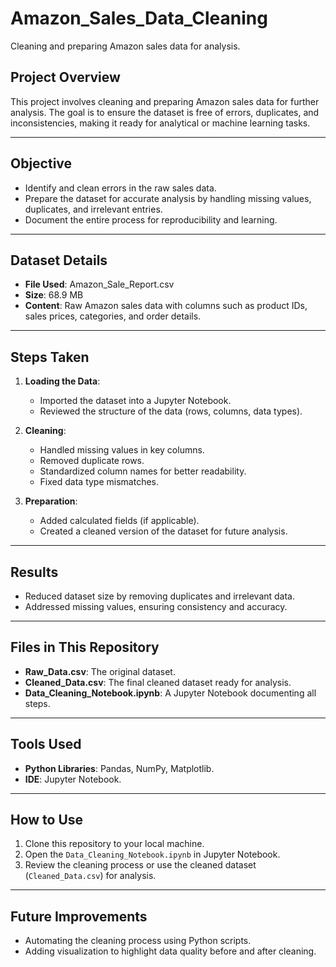 # Amazon_Sales_Data_Cleaning
Cleaning and preparing Amazon sales data for analysis.
## Project Overview
This project involves cleaning and preparing Amazon sales data for further analysis. The goal is to ensure the dataset is free of errors, duplicates, and inconsistencies, making it ready for analytical or machine learning tasks.

---

## Objective
- Identify and clean errors in the raw sales data.
- Prepare the dataset for accurate analysis by handling missing values, duplicates, and irrelevant entries.
- Document the entire process for reproducibility and learning.

---

## Dataset Details
- **File Used**: Amazon_Sale_Report.csv  
- **Size**: 68.9 MB  
- **Content**: Raw Amazon sales data with columns such as product IDs, sales prices, categories, and order details.

---

## Steps Taken
1. **Loading the Data**:
   - Imported the dataset into a Jupyter Notebook.
   - Reviewed the structure of the data (rows, columns, data types).

2. **Cleaning**:
   - Handled missing values in key columns.
   - Removed duplicate rows.
   - Standardized column names for better readability.
   - Fixed data type mismatches.

3. **Preparation**:
   - Added calculated fields (if applicable).
   - Created a cleaned version of the dataset for future analysis.

---

## Results
- Reduced dataset size by removing duplicates and irrelevant data.
- Addressed missing values, ensuring consistency and accuracy.

---

## Files in This Repository
- **Raw_Data.csv**: The original dataset.
- **Cleaned_Data.csv**: The final cleaned dataset ready for analysis.
- **Data_Cleaning_Notebook.ipynb**: A Jupyter Notebook documenting all steps.

---

## Tools Used
- **Python Libraries**: Pandas, NumPy, Matplotlib.
- **IDE**: Jupyter Notebook.

---

## How to Use
1. Clone this repository to your local machine.
2. Open the `Data_Cleaning_Notebook.ipynb` in Jupyter Notebook.
3. Review the cleaning process or use the cleaned dataset (`Cleaned_Data.csv`) for analysis.

---

## Future Improvements
- Automating the cleaning process using Python scripts.
- Adding visualization to highlight data quality before and after cleaning.
